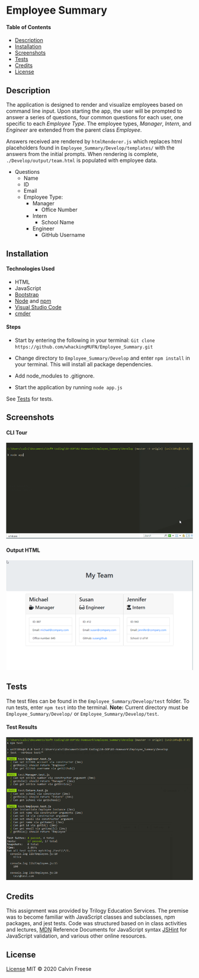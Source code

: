 # Employee Summary

#### Table of Contents
  * [Description](#Description)
  * [Installation](#Installation)
  * [Screenshots](#Screenshots)
  * [Tests](#Tests)
  * [Credits](#Credits)
  * [License](#License)

## Description
The application is designed to render and visualize employees based on command line input. Upon starting the app, the user will be prompted to answer a series of questions, four common questions for each user, one specific to each *Employee Type*. The employee types, *Manager*, *Intern*, and *Engineer* are extended from the parent class *Employee*. 

Answers received are rendered by `htmlRenderer.js` which replaces html placeholders found in `Employee_Summary/Develop/templates/` with the answers from the initial prompts. When rendering is complete, `./Develop/output/team.html` is populated with employee data.

* Questions
    * Name
    * ID
    * Email
    * Employee Type:
        * Manager
            * Office Number
        * Intern
            * School Name
        * Engineer
            * GitHub Username


 
## Installation
#### Technologies Used
* HTML
* JavaScript
* [Bootstrap](https://getbootstrap.com/)
* [Node](https://nodejs.org/en/) and [npm](https://www.npmjs.com/package/npm)
* [Visual Studio Code](https://code.visualstudio.com/)
* [cmder](https://cmder.net/)

#### Steps
* Start by entering the following in your terminal: `Git clone https://github.com/whackingMUFN/Employee_Summary.git`

* Change directory to `Employee_Summary/Develop` and enter `npm install` in your terminal. This will install all package dependencies.

* Add node_modules to  .gitignore.

* Start the application by running `node app.js`



See [Tests](#Tests) for tests.


## Screenshots
#### CLI Tour
 ![App](./Assets/app.gif)


#### Output HTML
 ![Employee Summary](./Assets/output.png)


## Tests
The test files can be found in the `Employee_Summary/Develop/test` folder. 
To run tests, enter `npm test` into the terminal. **Note:** Current directory must be `Employee_Summary/Develop/` or `Employee_Summary/Develop/test`.

#### Test Results
![Results](./Assets/results.png)




## Credits
This assignment was provided by Trilogy Education Services. The premise was to become familiar with JavaScript classes and subclasses, npm packages, and jest tests. Code was structured based on in class activities and lectures, [MDN](https://developer.mozilla.org/en-US/) Reference Documents for JavaScript syntax [JSHint](https://jshint.com/) for JavaScript validation, and various other online resources. 
## License

[License](https://github.com/whackingMUFN/Homework/WeekFive/LICENSE.txt)
MIT &copy; 2020 Calvin Freese
